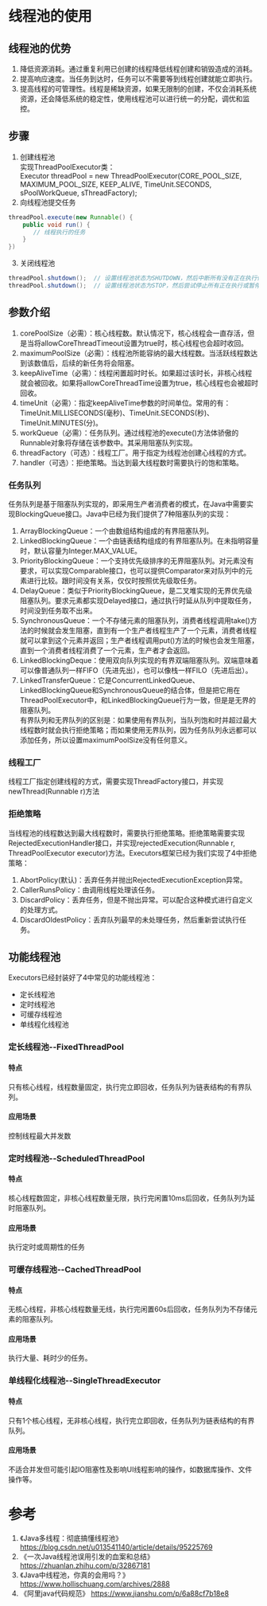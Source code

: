 # 线程池的使用

## 线程池的优势
1. 降低资源消耗。通过重复利用已创建的线程降低线程创建和销毁造成的消耗。
2. 提高响应速度。当任务到达时，任务可以不需要等到线程创建就能立即执行。
3. 提高线程的可管理性。线程是稀缺资源，如果无限制的创建，不仅会消耗系统资源，还会降低系统的稳定性，使用线程池可以进行统一的分配，调优和监控。

## 步骤
1. 创建线程池  
实现ThreadPoolExecutor类：  
Executor threadPool = new ThreadPoolExecutor(CORE_POOL_SIZE, MAXIMUM_POOL_SIZE, KEEP_ALIVE, TimeUnit.SECONDS, sPoolWorkQueue, sThreadFactory);  
2. 向线程池提交任务
```java
threadPool.execute(new Runnable() {
    public void run() {
       // 线程执行的任务
    }
})
```
3. 关闭线程池
```java
threadPool.shutdown();  // 设置线程池状态为SHUTDOWN，然后中断所有没有正在执行任务的线程
threadPool.shutdown();  // 设置线程池状态为STOP，然后尝试停止所有正在执行或暂停任务的数据，并返回等待执行任务的列表
```
## 参数介绍
1. corePoolSize（必需）：核心线程数。默认情况下，核心线程会一直存活，但是当将allowCoreThreadTimeout设置为true时，核心线程也会超时收回。
2. maximumPoolSize（必需）：线程池所能容纳的最大线程数。当活跃线程数达到该数值后，后续的新任务将会阻塞。
3. keepAliveTime（必需）：线程闲置超时时长。如果超过该时长，非核心线程就会被回收。如果将allowCoreThreadTime设置为true，核心线程也会被超时回收。
4. timeUnit（必需）：指定keepAliveTime参数的时间单位。常用的有：TimeUnit.MILLISECONDS(毫秒)、TimeUnit.SECONDS(秒)、TimeUnit.MINUTES(分)。
5. workQueue（必需）：任务队列。通过线程池的execute()方法体骄傲的Runnable对象将存储在该参数中。其采用阻塞队列实现。
6. threadFactory（可选）：线程工厂。用于指定为线程池创建心线程的方式。
7. handler（可选）：拒绝策略。当达到最大线程数时需要执行的饱和策略。

### 任务队列
任务队列是基于阻塞队列实现的，即采用生产者消费者的模式，在Java中需要实现BlockingQueue接口。Java中已经为我们提供了7种阻塞队列的实现：
1. ArrayBlockingQueue：一个由数组结构组成的有界阻塞队列。
2. LinkedBlockingQueue：一个由链表结构组成的有界阻塞队列。在未指明容量时，默认容量为Integer.MAX_VALUE。
3. PriorityBlockingQueue：一个支持优先级排序的无界阻塞队列。对元素没有要求，可以实现Comparable接口，也可以提供Comparator来对队列中的元素进行比较。跟时间没有关系，仅仅时按照优先级取任务。
4. DelayQueue：类似于PriorityBlockingQueue，是二叉堆实现的无界优先级阻塞队列。要求元素都实现Delayed接口，通过执行时延从队列中提取任务，时间没到任务取不出来。
5. SynchronousQueue：一个不存储元素的阻塞队列，消费者线程调用take()方法的时候就会发生阻塞，直到有一个生产者线程生产了一个元素，消费者线程就可以拿到这个元素并返回；生产者线程调用put()方法的时候也会发生阻塞，直到一个消费者线程消费了一个元素，生产者才会返回。
6. LinkedBlockingDeque：使用双向队列实现的有界双端阻塞队列。双端意味着可以像普通队列一样FIFO（先进先出），也可以像栈一样FILO（先进后出）。
7. LinkedTransferQueue：它是ConcurrentLinkedQueue、LinkedBlockingQueue和SynchronousQueue的结合体，但是把它用在ThreadPoolExecutor中，和LinkedBlockingQueue行为一致，但是是无界的阻塞队列。  
有界队列和无界队列的区别是：如果使用有界队列，当队列饱和时并超过最大线程数时就会执行拒绝策略；而如果使用无界队列，因为任务队列永远都可以添加任务，所以设置maximumPoolSize没有任何意义。
### 线程工厂
线程工厂指定创建线程的方式，需要实现ThreadFactory接口，并实现newThread(Runnable r)方法
### 拒绝策略
当线程池的线程数达到最大线程数时，需要执行拒绝策略。拒绝策略需要实现RejectedExecutionHandler接口，并实现rejectedExecution(Runnable r, ThreadPoolExecutor executor)方法。Executors框架已经为我们实现了4中拒绝策略：
1. AbortPolicy(默认)：丢弃任务并抛出RejectedExecutionException异常。
2. CallerRunsPolicy：由调用线程处理该任务。
3. DiscardPolicy：丢弃任务，但是不抛出异常。可以配合这种模式进行自定义的处理方式。
4. DiscardOldestPolicy：丢弃队列最早的未处理任务，然后重新尝试执行任务。

## 功能线程池
Executors已经封装好了4中常见的功能线程池：
- 定长线程池
- 定时线程池
- 可缓存线程池
- 单线程化线程池
### 定长线程池--FixedThreadPool
#### 特点
只有核心线程，线程数量固定，执行完立即回收，任务队列为链表结构的有界队列。
#### 应用场景
控制线程最大并发数
### 定时线程池--ScheduledThreadPool 
#### 特点
核心线程数固定，非核心线程数量无限，执行完闲置10ms后回收，任务队列为延时阻塞队列。
#### 应用场景
执行定时或周期性的任务
### 可缓存线程池--CachedThreadPool
#### 特点
无核心线程，非核心线程数量无线，执行完闲置60s后回收，任务队列为不存储元素的阻塞队列。
#### 应用场景
执行大量、耗时少的任务。
### 单线程化线程池--SingleThreadExecutor
#### 特点
只有1个核心线程，无非核心线程，执行完立即回收，任务队列为链表结构的有界队列。
#### 应用场景
不适合并发但可能引起IO阻塞性及影响UI线程影响的操作，如数据库操作、文件操作等。














# 参考
1.  《Java多线程：彻底搞懂线程池》
https://blog.csdn.net/u013541140/article/details/95225769  
2.  《一次Java线程池误用引发的血案和总结》
https://zhuanlan.zhihu.com/p/32867181  
3.  《Java中线程池，你真的会用吗？》
https://www.hollischuang.com/archives/2888
4.  《阿里java代码规范》
https://www.jianshu.com/p/6a88cf7b18e8
